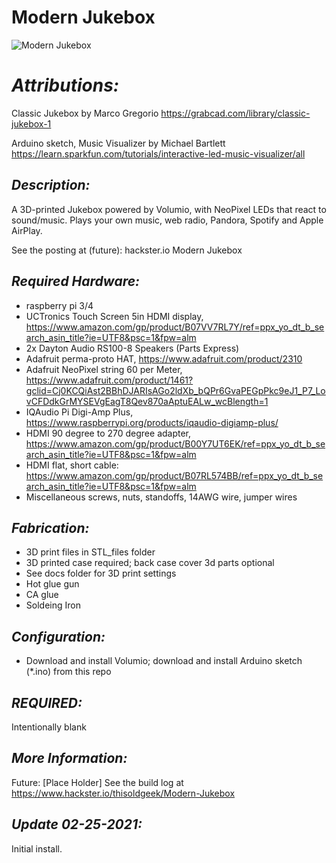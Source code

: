 # **Modern Jukebox**
![Modern Jukebox](https://github.com/thisoldgeek/Modern-Jukebox/blob/master/images/Modern_Jukebox_Small.gif "Modern Jukebox")
 

# *Attributions:*
Classic Jukebox by Marco Gregorio 
https://grabcad.com/library/classic-jukebox-1

Arduino sketch, Music Visualizer by Michael Bartlett
https://learn.sparkfun.com/tutorials/interactive-led-music-visualizer/all

## *Description:*
A 3D-printed Jukebox powered by Volumio, with NeoPixel LEDs that react to sound/music.
Plays your own music, web radio, Pandora, Spotify and Apple AirPlay.

See the posting at (future):
hackster.io Modern Jukebox

## *Required Hardware:*
* raspberry pi 3/4
* UCTronics Touch Screen 5in HDMI display, https://www.amazon.com/gp/product/B07VV7RL7Y/ref=ppx_yo_dt_b_search_asin_title?ie=UTF8&psc=1&fpw=alm
* 2x Dayton Audio RS100-8 Speakers (Parts Express)
* Adafruit perma-proto HAT, https://www.adafruit.com/product/2310
* Adafruit NeoPixel string 60 per Meter, https://www.adafruit.com/product/1461?gclid=Cj0KCQiAst2BBhDJARIsAGo2ldXb_bQPr6GvaPEGpPkc9eJ1_P7_LovCFDdkGrMYSEVgEagT8Qev870aAptuEALw_wcBlength=1
* IQAudio Pi Digi-Amp Plus, https://www.raspberrypi.org/products/iqaudio-digiamp-plus/
* HDMI 90 degree to 270 degree adapter, https://www.amazon.com/gp/product/B00Y7UT6EK/ref=ppx_yo_dt_b_search_asin_title?ie=UTF8&psc=1&fpw=alm
* HDMI flat, short cable: https://www.amazon.com/gp/product/B07RL574BB/ref=ppx_yo_dt_b_search_asin_title?ie=UTF8&psc=1&fpw=alm
* Miscellaneous screws, nuts, standoffs, 14AWG wire, jumper wires

## *Fabrication:*
* 3D print files in STL_files folder
* 3D printed case required; back case cover 3d parts optional
* See docs folder for 3D print settings
* Hot glue gun
* CA glue
* Soldeing Iron

## *Configuration:*
* Download and install Volumio; download and install Arduino sketch (*.ino) from this repo

## *REQUIRED:*
Intentionally blank

## *More Information:*
Future: [Place Holder] See the build log at https://www.hackster.io/thisoldgeek/Modern-Jukebox

## *Update 02-25-2021:*
Initial install.

#
